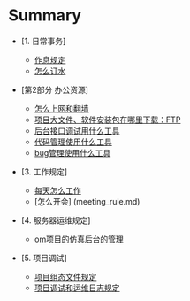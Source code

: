 # Summary

* [1. 日常事务]
  * [作息规定](schedule_rule.md)
  * [怎么订水](schedule_rule.md)
  
* [第2部分 办公资源]
  * [怎么上网和翻墙](network.md)
  * [项目大文件、软件安装包在哪里下载：FTP](network_ftp.md)
  * [后台接口调试用什么工具](postman_team.md)
  * [代码管理使用什么工具](code_manage.md)
  * [bug管理使用什么工具](bug_manage.md)
  
* [3. 工作规定]
  * [每天怎么工作](work_report.md)
  * [怎么开会] (meeting_rule.md)
  
* [4. 服务器运维规定]
  * [om项目的仿真后台的管理](om_backend.md)



* [5. 项目调试]
  * [项目组态文件规定](projectdb_rule.md)
  * [项目调试和运维日志规定](project_cx.md)
    